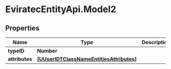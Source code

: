 # EviratecEntityApi.Model2

## Properties
Name | Type | Description | Notes
------------ | ------------- | ------------- | -------------
**typeID** | **Number** |  | 
**attributes** | [**[UUserIDTClassNameEntitiesAttributes]**](UUserIDTClassNameEntitiesAttributes.md) |  | 


